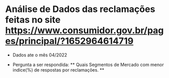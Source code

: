 #  Análise de Dados das reclamações feitas no site https://www.consumidor.gov.br/pages/principal/?1652964614719

- Dados ate o mês 04/2022

- Pergunta a ser respondida:
** Quais Segmentos de Mercado com menor indice(%) de respostas por reclamações. **
